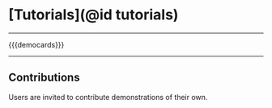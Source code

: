 # [Tutorials](@id tutorials)

---

{{{democards}}}

---

## Contributions

Users are invited to contribute demonstrations of their own.
